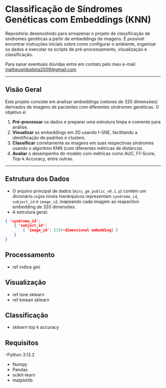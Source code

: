 # Classificação de Síndromes Genéticas com Embeddings (KNN)

Repositório desenvolvido para armazenar o projeto de classificação de síndromes genéticas a partir de embeddings de imagens. É possível encontrar instruções iniciais sobre como configurar o ambiente, organizar os dados e executar os scripts de pré-processamento, visualização e classificação.

Para sanar eventuais dúvidas entre em contato pelo meu e-mail: [matheusmbatista2009@gmail.com](matheusmbatista2009@gmail.com)

---

## Visão Geral

Este projeto consiste em analisar embeddings (vetores de 320 dimensões) derivados de imagens de pacientes com diferentes síndromes genéticas. O objetivo é:

1. **Pré-processar** os dados e preparar uma estrutura limpa e coerente para análise.  
2. **Visualizar** as embeddings em 2D usando t-SNE, facilitando a identificação de padrões e clusters.  
3. **Classificar** corretamente as imagens em suas respectivas síndromes usando o algoritmo KNN (com diferentes métricas de distância).  
4. **Avaliar** o desempenho do modelo com métricas como AUC, F1-Score, Top-k Accuracy, entre outras.  

---

## Estrutura dos Dados

- O arquivo principal de dados (`mini_gm_public_v0.1.p`) contém um dicionário cujos níveis hierárquicos representam `syndrome_id`, `subject_id` e `image_id`, mapeando cada imagem ao respectivo embedding de 320 dimensões.
- A estrutura geral:
```json
{ 'syndrome_id': 
    { 'subject_id': 
        { 'image_id': [320-dimensional embedding] } 
    } 
}
```

## Processamento
- ref indice gini

## Visualização
- ref tsne sklearn
- ref kmean sklearn

## Classificação

- sklearn top k accuracy

## Requisitos
-Python 3.13.2
  - Numpy
  - Pandas
  - scikit-learn
  - matplotlib
